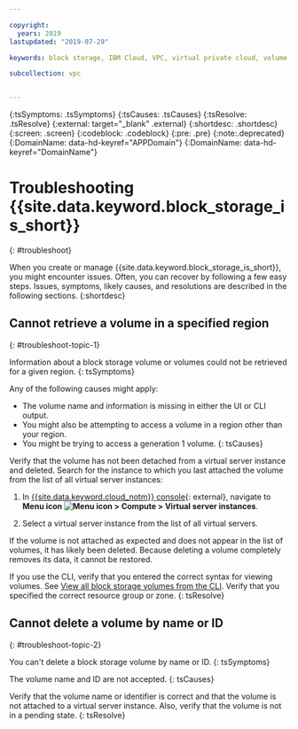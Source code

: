 ```yaml
---

copyright:
  years: 2019
lastupdated: "2019-07-29"

keywords: block storage, IBM Cloud, VPC, virtual private cloud, volume, data storage, troubleshooting, troubleshoot

subcollection: vpc


---
```


{:tsSymptoms: .tsSymptoms}
{:tsCauses: .tsCauses}
{:tsResolve: .tsResolve}
{:external: target="_blank" .external}
{:shortdesc: .shortdesc}
{:screen: .screen}
{:codeblock: .codeblock}
{:pre: .pre}
{:note:.deprecated}
{:DomainName: data-hd-keyref="APPDomain"}
{:DomainName: data-hd-keyref="DomainName"}

# Troubleshooting {{site.data.keyword.block_storage_is_short}}
{: #troubleshoot}

When you create or manage {{site.data.keyword.block_storage_is_short}}, you might encounter issues. Often, you can recover by following a few easy steps. Issues, symptoms, likely causes, and resolutions are described in the following sections.
{:shortdesc}

## Cannot retrieve a volume in a specified region
{: #troubleshoot-topic-1}

Information about a block storage volume or volumes could not be retrieved for a given region.
{: tsSymptoms}

Any of the following causes might apply:

* The volume name and information is missing in either the UI or CLI output.
* You might also be attempting to access a volume in a region other than your region.
* You might be trying to access a generation 1 volume.
{: tsCauses}

Verify that the volume has not been detached from a virtual server instance and deleted. Search for the instance to which you last attached the volume from the list of all virtual server instances:

1. In [{{site.data.keyword.cloud_notm}} console](https://{DomainName}/vpc){: external}, navigate to **Menu icon ![Menu icon](../../icons/icon_hamburger.svg) > Compute > Virtual server instances**.

1. Select a virtual server instance from the list of all virtual servers.

If the volume is not attached as expected and does not appear in the list of volumes, it has likely been deleted.  Because deleting a volume completely removes its data, it cannot be restored.  

If you use the CLI, verify that you entered the correct syntax for viewing volumes. See [View all block storage volumes from the CLI](/docs/vpc?topic=vpc-attaching-block-storage-cli). Verify that you specified the correct resource group or zone.
{: tsResolve}

## Cannot delete a volume by name or ID
{: #troubleshoot-topic-2}

You can't delete a block storage volume by name or ID.
{: tsSymptoms}

The volume name and ID are not accepted.
{: tsCauses}

Verify that the volume name or identifier is correct and that the volume is not attached to a virtual server instance. Also, verify that the volume is not in a pending state.
{: tsResolve}
